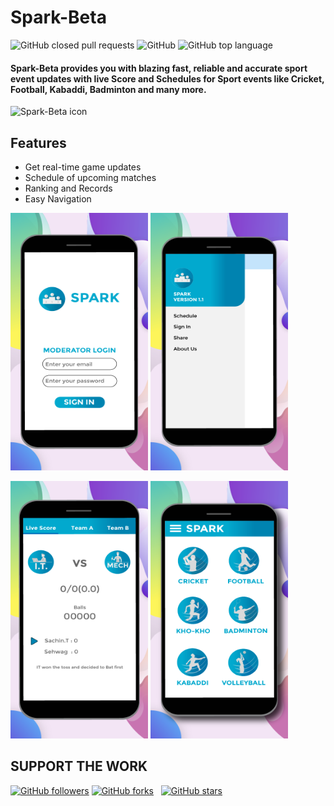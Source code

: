 # Spark-Beta

![GitHub closed pull requests](https://img.shields.io/github/issues-pr-closed/cvkoo7/Spark)
![GitHub](https://img.shields.io/github/license/cvkoo7/Spark)
![GitHub top language](https://img.shields.io/github/languages/top/cvkoo7/Spark)

#### Spark-Beta provides you with blazing fast, reliable and accurate sport event updates with live Score and Schedules for Sport events like Cricket, Football, Kabaddi, Badminton and many more. 

![Spark-Beta icon](https://github.com/hrshmistry/Spark-Beta/blob/master/app/src/main/res/mipmap-xxxhdpi/app_icon.png)

## Features
- Get real-time game updates
- Schedule of upcoming matches
- Ranking and Records
- Easy Navigation

<p float="center"> 
  <img src="/Screenshots/1.png" height="412" width="220" />
  <img src="/Screenshots/2.png" height="412" width="220" />
</p>

<p float="center"> 
  <img src="/Screenshots/3.png" height="412" width="220" />
  <img src="/Screenshots/4.png" height="412" width="220" />
</p>

## SUPPORT THE WORK

[![GitHub followers](https://img.shields.io/github/followers/cvkoo7?label=follow&style=social)](https://github.com/cvkoo7?tab=followers)
[![GitHub forks](https://img.shields.io/github/forks/cvkoo7/Spark?label=forks&style=social)](https://github.com/cvkoo7/Spark/network) &nbsp;
[![GitHub stars](https://img.shields.io/github/stars/cvkoo7/Spark?style=social)](https://github.com/cvkoo7/Spark/stargazers)
&nbsp;
